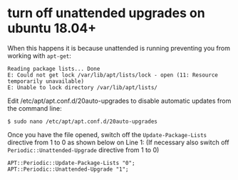 # turn off unattended upgrades on ubuntu 18.04+

When this happens it is because unattended is running preventing you from working with `apt-get`:

```
Reading package lists... Done
E: Could not get lock /var/lib/apt/lists/lock - open (11: Resource temporarily unavailable)
E: Unable to lock directory /var/lib/apt/lists/
```
Edit /etc/apt/apt.conf.d/20auto-upgrades to disable automatic updates from the command line:

`$ sudo nano /etc/apt/apt.conf.d/20auto-upgrades`

Once you have the file opened, switch off the `Update-Package-Lists` directive from 1 to 0 as shown below on Line 1:
(If necessary also switch off `Periodic::Unattended-Upgrade` directive from 1 to 0)
```
APT::Periodic::Update-Package-Lists "0";
APT::Periodic::Unattended-Upgrade "1";
```
